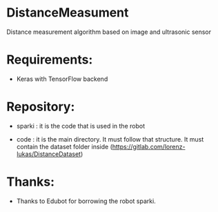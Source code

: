 # DistanceMeasument
Distance measurement algorithm based on image and ultrasonic sensor
# Requirements:

- Keras with TensorFlow backend

# Repository:
- sparki : it is the code that is used in the robot

- code : it is the main directory. It must follow that structure. It must contain the dataset folder inside (https://gitlab.com/lorenz-lukas/DistanceDataset) 

# Thanks:
- Thanks to Edubot for borrowing the robot sparki.
